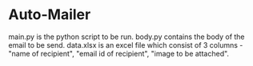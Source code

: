 # Auto-Mailer

main.py is the python script to be run.
body.py contains the body of the email to be send.
data.xlsx is an excel file which consist of 3 columns - "name of recipient", "email id of recipient", "image to be attached".

